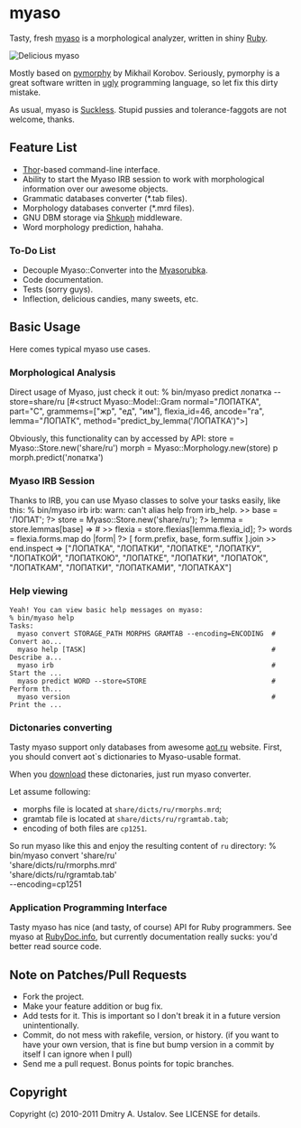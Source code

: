 # myaso

Tasty, fresh [myaso](http://github.com/eveel/myaso)
is a morphological analyzer, written in shiny
[Ruby](http://ruby-lang.org/).

![Delicious myaso](https://github.com/eveel/myaso/raw/master/myaso.jpg)

Mostly based on
[pymorphy](http://bitbucket.org/kmike/pymorphy/)
by Mikhail Korobov. Seriously, pymorphy is a great
software written in [ugly](http://python.org/) programming
language, so let fix this dirty mistake.

As usual, myaso is [Suckless](http://suckless.ru/).
Stupid pussies and tolerance-faggots are not welcome,
thanks.

## Feature List

* [Thor](http://github.com/carlhuda/thor)-based command-line
interface.
* Ability to start the Myaso IRB session to work with
morphological information over our awesome objects.
* Grammatic databases converter (*.tab files).
* Morphology databases converter (*.mrd files).
* GNU DBM storage via [Shkuph](https://github.com/eveel/shkuph)
middleware.
* Word morphology prediction, hahaha.

### To-Do List

* Decouple Myaso::Converter into the
[Myasorubka](https://github.com/eveel/myasorubka).
* Code documentation.
* Tests (sorry guys).
* Inflection, delicious candies, many sweets, etc.

## Basic Usage

Here comes typical myaso use cases.

### Morphological Analysis

Direct usage of Myaso, just check it out:
    % bin/myaso predict лопатка --store=share/ru
    [#<struct Myaso::Model::Gram
      normal="ЛОПАТКА",
      part="С",
      grammems=["жр", "ед", "им"],
      flexia_id=46,
      ancode="га",
      lemma="ЛОПАТК",
      method="predict_by_lemma('ЛОПАТКА')">]

Obviously, this functionality can by accessed by API:
    store = Myaso::Store.new('share/ru')
    morph = Myaso::Morphology.new(store)
    p morph.predict('лопатка')

### Myaso IRB Session

Thanks to IRB, you can use Myaso classes to solve your tasks
easily, like this:
    % bin/myaso irb
    irb: warn: can't alias help from irb_help.
    >> base = 'ЛОПАТ';
    ?> store = Myaso::Store.new('share/ru');
    ?> lemma = store.lemmas[base]
    => #<struct Myaso::Model::Lemma flexia_id=15>
    >> flexia = store.flexias[lemma.flexia_id];
    ?> words = flexia.forms.map do |form|
    ?>   [ form.prefix, base, form.suffix ].join
    >> end.inspect
    => ["ЛОПАТКА", "ЛОПАТКИ", "ЛОПАТКЕ", "ЛОПАТКУ", "ЛОПАТКОЙ",
        "ЛОПАТКОЮ", "ЛОПАТКЕ", "ЛОПАТКИ", "ЛОПАТОК", "ЛОПАТКАМ",
        "ЛОПАТКИ", "ЛОПАТКАМИ", "ЛОПАТКАХ"]

### Help viewing

    Yeah! You can view basic help messages on myaso:
    % bin/myaso help
    Tasks:
      myaso convert STORAGE_PATH MORPHS GRAMTAB --encoding=ENCODING  # Convert ao...
      myaso help [TASK]                                              # Describe a...
      myaso irb                                                      # Start the ...
      myaso predict WORD --store=STORE                               # Perform th...
      myaso version                                                  # Print the ...

### Dictonaries converting

Tasty myaso support only databases from awesome
[aot.ru](http://aot.ru/) website. First, you should convert
aot`s dictionaries to Myaso-usable format.

When you [download](http://wiki.github.com/eveel/myaso/dictonaries-from-aotru)
these dictonaries, just run myaso converter.

Let assume following:

* morphs file is located at `share/dicts/ru/rmorphs.mrd`;
* gramtab file is located at `share/dicts/ru/rgramtab.tab`;
* encoding of both files are `cp1251`.

So run myaso like this and enjoy the resulting content of `ru`
directory:
    % bin/myaso convert 'share/ru' \
        'share/dicts/ru/rmorphs.mrd' \
        'share/dicts/ru/rgramtab.tab' \
        --encoding=cp1251

### Application Programming Interface

Tasty myaso has nice (and tasty, of course) API for Ruby
programmers. See myaso at
[RubyDoc.info](http://rubydoc.info/gems/myaso),
but currently documentation really sucks: you'd better
read source code.

## Note on Patches/Pull Requests

* Fork the project.
* Make your feature addition or bug fix.
* Add tests for it. This is important so
  I don't break it in a future version
  unintentionally.
* Commit, do not mess with rakefile, version, or history.
  (if you want to have your own version, that is
  fine but bump version in a commit by itself
  I can ignore when I pull)
* Send me a pull request. Bonus points for
  topic branches.

## Copyright

Copyright (c) 2010-2011 Dmitry A. Ustalov.
See LICENSE for details.
